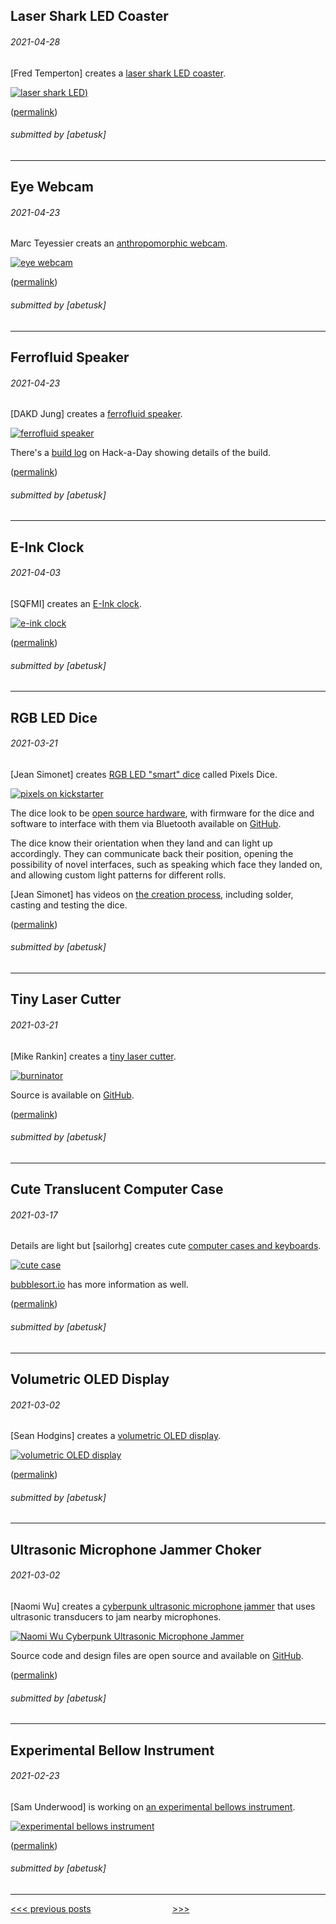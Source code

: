 Laser Shark LED Coaster
----

###### 2021-04-28

\[Fred Temperton\] creates a [laser shark LED coaster](https://twitter.com/FredTemperton/status/1386440209114439684).

[![laser shark LED](img/2021-04-28-laser-shark-coaster.gif))](https://twitter.com/FredTemperton/status/1386440209114439684)

([permalink](https://web.archive.org/web/20210426114306/https://twitter.com/FredTemperton/status/1386440209114439684))

###### submitted by \[abetusk\]




---


Eye Webcam
----

###### 2021-04-23

Marc Teyessier creats an [anthropomorphic webcam](https://marcteyssier.com/projects/eyecam/).

[![eye webcam](img/2021-04-23-eye-webcam.gif)](https://marcteyssier.com/projects/eyecam/)


([permalink](https://web.archive.org/web/20210416225749/https://marcteyssier.com/projects/eyecam/))

###### submitted by \[abetusk\]




---


Ferrofluid Speaker
----

###### 2021-04-23

\[DAKD Jung\] creates a [ferrofluid speaker](https://youtu.be/7a3JiGTE9sc).

[![ferrofluid speaker](img/2021-04-23-ferrofluid-speaker.gif)](https://youtu.be/7a3JiGTE9sc)

There's a [build log](https://hackaday.io/project/179136-ferrofluid-display-cell-bluetooth-speaker) on Hack-a-Day
showing details of the build.


([permalink](https://web.archive.org/web/20210422005625/https://hackaday.io/project/179136-ferrofluid-display-cell-bluetooth-speaker))

###### submitted by \[abetusk\]




---


E-Ink Clock
----

###### 2021-04-03

\[SQFMI\] creates an [E-Ink clock](https://twitter.com/sqfmi/status/1378081140867731457).

[![e-ink clock](img/2021-04-03-eink-clock.gif)](https://twitter.com/sqfmi/status/1378081140867731457)


([permalink](https://web.archive.org/web/20210403211404/https://twitter.com/sqfmi/status/1378081140867731457))

###### submitted by \[abetusk\]




---


RGB LED Dice
----

###### 2021-03-21

\[Jean Simonet\] creates [RGB LED "smart" dice](https://www.pixels-dice.com/) called Pixels Dice.

[![pixels on kickstarter](img/2021-03-21-rgb-dice.gif)](https://www.pixels-dice.com/)

The dice look to be [open source hardware](https://hackaday.io/project/28377-pixels),
with firmware for the dice and software to interface with them via Bluetooth available
on [GitHub](https://github.com/jeansimonet/Pixels).

The dice know their orientation when they land and can light up accordingly.
They can communicate back their position, opening the possibility of novel interfaces,
such as speaking which face they landed on, and allowing custom light patterns
for different rolls.

\[Jean Simonet\] has videos on [the creation process](https://www.youtube.com/watch?v=VQzSievR9Zk),
including solder, casting and testing the dice.

([permalink](https://web.archive.org/web/20210318234713/https://www.pixels-dice.com/))

###### submitted by \[abetusk\]




---


Tiny Laser Cutter
----

###### 2021-03-21

\[Mike Rankin\] creates a [tiny laser cutter](https://www.youtube.com/watch?v=s-a9CgvyQM8).

[![burninator](img/2021-03-21-burninantor.gif)](https://www.youtube.com/watch?v=s-a9CgvyQM8)

Source is available on [GitHub](https://github.com/mike-rankin/ESP32_Burninator).

([permalink](https://web.archive.org/web/20210321084158/https://www.youtube.com/watch?v=s-a9CgvyQM8))

###### submitted by \[abetusk\]




---


Cute Translucent Computer Case
----

###### 2021-03-17

Details are light but \[sailorhg\] creates cute [computer cases and keyboards](https://twitter.com/sailorhg/status/1371921515625607168).

[![cute case](img/2021-03-17-cute-case.jpg)](https://twitter.com/sailorhg/status/1371921515625607168)

[bubblesort.io](https://shop.bubblesort.io/) has more information as well.


([permalink](https://web.archive.org/web/20210317135452/https://twitter.com/sailorhg/status/1371921515625607168))

###### submitted by \[abetusk\]




---


Volumetric OLED Display
----

###### 2021-03-02

\[Sean Hodgins\] creates a [volumetric OLED display](https://www.youtube.com/watch?v=sVv1oc14X1w).

[![volumetric OLED display](img/2021-03-02-volumetric-oled.gif)](https://www.youtube.com/watch?v=sVv1oc14X1w)


([permalink](https://web.archive.org/web/20210302164146/https://www.youtube.com/watch?v=sVv1oc14X1w))

###### submitted by \[abetusk\]




---


Ultrasonic Microphone Jammer Choker
----

###### 2021-03-02

\[Naomi Wu\] creates a [cyberpunk ultrasonic microphone jammer](https://twitter.com/RealSexyCyborg/status/1366747095235915777)
that uses ultrasonic transducers to jam nearby microphones.

[![Naomi Wu Cyberpunk Ultrasonic Microphone Jammer](img/2021-03-02-wu-jammer-necklace.jpg)](https://twitter.com/RealSexyCyborg/status/1366747095235915777)

Source code and design files are open source and available on [GitHub](https://github.com/sexycyborg/Wearable-Audio-Jammer).

([permalink](https://web.archive.org/save/https://twitter.com/RealSexyCyborg/status/1366747095235915777))

###### submitted by \[abetusk\]




---


Experimental Bellow Instrument
----

###### 2021-02-23

\[Sam Underwood\] is working on [an experimental bellows instrument](https://twitter.com/misterunderwood/status/1351587816355065864).

[![experimental bellows instrument](img/2021-02-23_organ.gif)](https://twitter.com/misterunderwood/status/1351587816355065864)

([permalink](https://web.archive.org/web/20210119175134/https://twitter.com/misterunderwood/status/1351587816355065864))

###### submitted by \[abetusk\]




---





[<<< previous posts](3.html) &nbsp; &nbsp; &nbsp; &nbsp; &nbsp; &nbsp; &nbsp; &nbsp; &nbsp; &nbsp; &nbsp; &nbsp; &nbsp; &nbsp; &nbsp; &nbsp; [>>>](1.html)




